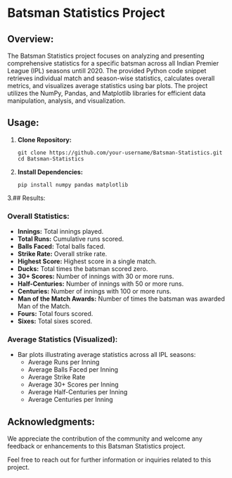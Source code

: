 # Batsman Statistics Project

## Overview:

The Batsman Statistics project focuses on analyzing and presenting comprehensive statistics for a specific batsman across all Indian Premier League (IPL) seasons untill 2020. The provided Python code snippet retrieves individual match and season-wise statistics, calculates overall metrics, and visualizes average statistics using bar plots. The project utilizes the NumPy, Pandas, and Matplotlib libraries for efficient data manipulation, analysis, and visualization.

## Usage:

1. **Clone Repository:**
   ```
   git clone https://github.com/your-username/Batsman-Statistics.git
   cd Batsman-Statistics
   ```

2. **Install Dependencies:**
   ```
   pip install numpy pandas matplotlib
   ```

3.## Results:

### Overall Statistics:
- **Innings:** Total innings played.
- **Total Runs:** Cumulative runs scored.
- **Balls Faced:** Total balls faced.
- **Strike Rate:** Overall strike rate.
- **Highest Score:** Highest score in a single match.
- **Ducks:** Total times the batsman scored zero.
- **30+ Scores:** Number of innings with 30 or more runs.
- **Half-Centuries:** Number of innings with 50 or more runs.
- **Centuries:** Number of innings with 100 or more runs.
- **Man of the Match Awards:** Number of times the batsman was awarded Man of the Match.
- **Fours:** Total fours scored.
- **Sixes:** Total sixes scored.

### Average Statistics (Visualized):

- Bar plots illustrating average statistics across all IPL seasons:
  - Average Runs per Inning
  - Average Balls Faced per Inning
  - Average Strike Rate
  - Average 30+ Scores per Inning
  - Average Half-Centuries per Inning
  - Average Centuries per Inning

## Acknowledgments:

We appreciate the contribution of the community and welcome any feedback or enhancements to this Batsman Statistics project.

Feel free to reach out for further information or inquiries related to this project.
